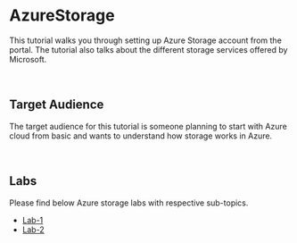 # AzureStorage

This tutorial walks you through setting up Azure Storage account from the portal. The tutorial also talks about the different storage services offered by Microsoft.

<br />

## Target Audience

The target audience for this tutorial is someone planning to start with Azure cloud from basic and wants to understand how storage works in Azure.

<br />

## Labs

Please find below Azure storage labs with respective sub-topics.
- [Lab-1](https://github.com/OT-TRAINING/AzureStorage/wiki/LAB--1-:-Blob-and-SAS-token)
- [Lab-2](https://github.com/OT-TRAINING/AzureStorage/wiki/Lab-2-:-Azure-File-storage-and-drive-mapping)

<br />
